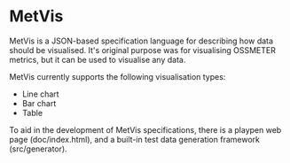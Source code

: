 # MetVis
MetVis is a JSON-based specification language for describing how data should be visualised. It's original purpose was for visualising OSSMETER metrics, but it can be used to visualise any data.

MetVis currently supports the following visualisation types:

* Line chart
* Bar chart
* Table

To aid in the development of MetVis specifications, there is a playpen web page (doc/index.html), and a built-in test data generation framework (src/generator).